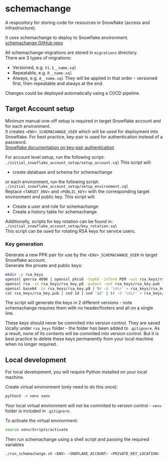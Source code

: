# schemachange
A respository for storing code for resources in Snowflake (access and infrastructure).

It uses schemachange to deploy to Snowflake environment.  
[schemachange GitHub repo](https://github.com/Snowflake-Labs/schemachange)

All schemachange migrations are stored in `migrations` directory.  
There are 3 types of migrations:
- Versioned, e.g. `V1.1__name.sql`
- Repeatable, e.g. `R__name.sql`
- Always, e.g. `A__name.sql`
They will be applied in that order - versioned first, then repeatable and always at the end.

Changes could be deployed automatically using a CI/CD pipeline.

## Target Account setup

Minimum manual one-off setup is required in target Snowflake account and for each environment.  
It creates `<ENV>_SCHEMACHANGE_USER` which will be used for deployment into Snowflake. For best practice, key-pair is used for authentication instead of a password.  
[Snowflake documentation on key-pair authentication](https://docs.snowflake.com/en/user-guide/key-pair-auth)

For account level setup, run the following script:
`./initial_snowflake_account_setup/setup_account.sql`
This script will:
- create database and schema for schemachange

or each environment, run the following script:  
`./initial_snowflake_account_setup/setup_environment.sql`  
Replace `<TARGET_ENV>` and `<PUBLIC_KEY>` with the corresponding target environment and public key.
This script will:
- Create a user and role for schemachange
- Create a history table for schemachange

Additionally, scripts for key rotation can be found in:
`./initial_snowflake_account_setup/key_rotation.sql`  
This script can be used for rotating RSA keys for service users.

### Key generation

Generate a new PPK pair for use by the `<ENV>_SCHEMACHANGE_USER` in target Snowflake account.  
Generate the private and public keys:  
```bash
mkdir -p rsa_keys
openssl genrsa 4096 | openssl pkcs8 -topk8 -inform PEM -out rsa_keys/rsa_key.p8 -nocrypt
openssl rsa -in rsa_keys/rsa_key.p8 -pubout -out rsa_keys/rsa_key.pub
openssl base64 -in rsa_keys/rsa_key.p8 | tr -d '\n\r' > rsa_keys/rsa_key.base64private-key
cat rsa_keys/rsa_key.pub | sed 1d | sed '$d' | tr -d '\n\r' > rsa_keys/rsa_key.snowflake-user-public-key
```
The script will generate the keys in 2 different versions - note schemachange requires them with no header/footers and all on a single line.

These keys should never be commited into version control. They are saved locally under `rsa_keys` folder - the folder has been added to `.gitignore`. As a result, none of its contents will be commited into version control. But it is best practice to delete these keys permanently from your local machine when no longer required.  

## Local development
For local development, you will require Python installed on your local machine.  

Create virtual environment (only need to do this once):
```bash
python3 -m venv venv
```
Your local virtual environment will not be commited to version control - `venv` folder is included in `.gitignore`.

To activate the virtual environment:
```bash
source venv/Scripts/activate
```

Then run schemachange using a shell script and passing the required variables
```bash
./run_schemachange.sh <ENV> <SNOFLAKE_ACCOUNT> <PRIVATE_KEY_LOCATION>
```